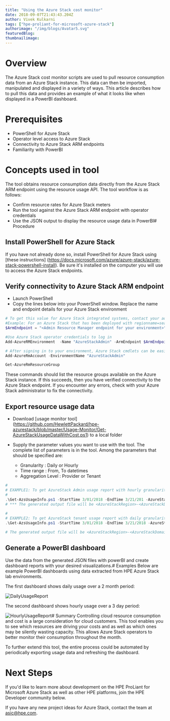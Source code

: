 ```yaml
---
title: "Using the Azure Stack cost monitor"
date: 2018-09-07T21:43:43.204Z
author: Vivek Kulkarni 
tags: ["hpe-proliant-for-microsoft-azure-stack"]
authorimage: "/img/blogs/Avatar5.svg"
featuredBlog:
thumbnailimage:
---
```

# Overview
The Azure Stack cost monitor scripts are used to pull resource consumption data from an Azure Stack instance.  This data can then be imported, manipulated and displayed in a variety of ways. This article describes how to pull this data and provides an example of what it looks like when displayed in a PowerBI dashboard.

# Prerequisites 
* PowerShell for Azure Stack 
* Operator level access to Azure Stack
* Connectivity to Azure Stack ARM endpoints
* Familiarity with PowerBI

# Concepts used in tool 
The tool obtains resource consumption data directly  from the Azure Stack ARM endpoint using the resource usage API.   The tool workflow is as follows:
* Confirm resource rates for Azure Stack meters 
* Run the tool against the Azure Stack ARM endpoint with operator credentials
* Use the JSON  output to display the resource usage data in PowerBI# Procedure 

## Install PowerShell for Azure Stack
If you have not already done so, install PowerShell for Azure Stack using [these instructions] (https://docs.microsoft.com/azure/azure-stack/azure-stack-powershell-install).  Be sure it's installed on the computer you will use to access the Azure Stack endpoints. 

## Verify connectivity to Azure Stack ARM endpoint
* Launch PowerShell
* Copy the lines below into your PowerShell window.  Replace the name and endpoint details for your Azure Stack environment

````powershell
# To get this value for Azure Stack integrated systems, contact your administrator who deployed Azure Stack.
#Example: For an Azure Stack that has been deployed with regionname=seattle; externalFQDN=stackcloud.com use value as, https://adminmanagement.seattle.stackcloud.com
$ArmEndpoint = "<Admin Resource Manager endpoint for your environment>"

#Use Azure Stack operator credentials to log in
Add-AzureRMEnvironment  -Name "AzureStackAdmin" -ArmEndpoint $ArmEndpoint

# After signing in to your environment, Azure Stack cmdlets can be easily targeted at your Azure Stack instance.
Add-AzureRmAccount -EnvironmentName "AzureStackAdmin"

Get-AzureRmResourceGroup
````
These commands should list the resource groups available on the Azure Stack instance.   If this succeeds, then you have verified connectivity to the Azure Stack endpoint.  If you encounter any errors, check with your Azure Stack administrator to fix the connectivity.

## Export resource usage data
* Download [usage monitor tool] (https://github.com/HewlettPackard/hpe-azurestack/blob/master/Usage-Monitor/Get-AzureStackUsageDataWithCost.ps1) to a local folder

* Supply the parameter values you want to use with the tool.   The complete list of parameters is in the tool.  Among the parameters that should be specified are:
  * Granularity : Daily or Hourly
  * Time range : From, To datetimes
  * Aggregation Level : Provider or Tenant


````powershell
#
# EXAMPLE1: To get AzureStack Admin usage report with hourly granularity
# 
.\Get-AzsUsageInfo.ps1 -StartTime 3/01/2018 -EndTime 3/21/201 -AzureStackDomain azurestack.local -AzureStackRegion "local" -AzureStackCloudName "Local MAS Cloud" -AADDomain mydir.onmicrosoft.com  -Granularity Hourly 
# *** The generated output file will be <AzureStackRegion>-<AzureStackDomain>-Hourly-UsageSummary.json
       
#
# EXAMPLE2: To get AzureStack tenant usage report with daily granularity
.\Get-AzsUsageInfo.ps1 -StartTime 3/01/2018 -EndTime 3/21/2018 -AzureStackDomain azurestack.local -AzureStackRegion "local" -AzureStackCloudName "Local MAS Cloud" -AADDomain mydir.onmicrosoft.com -Granularity Daily -TenantUsage

# The generated output file will be <AzureStackRegion>-<AzureStackDomain>-Daily-TenantUsageSummary.json
````
## Generate a PowerBI dashboard
Use the data from the generated JSON files with powerBI and create dashboard reports with your  desired visualizations.# Examples
Below are example PowerBI dashboards using data extracted from HPE Azure Stack lab environments.  

The first dashboard shows daily usage over a 2 month period:

![](/uploads/media/2018/9/dailyusagesummary-1536947449691.png "DailyUsageReport")

The second dashboard shows hourly usage over a 3 day period:

![](/uploads/media/2018/9/hourlyusagesummary-1536947466387.png "HourlyUsageReport")# Summary
Controlling cloud resource consumption and cost is a large consideration for cloud customers.  This tool enables you to see which resources are driving your costs and as well as which ones may be silently wasting capacity.  This allows Azure Stack operators to better monitor their consumption throughout the month.


To further extend this tool, the entire process could be automated by periodically exporting usage data and refreshing the dashboard.

# Next Steps
If you'd like to learn more about development on the HPE ProLiant for Microsoft Azure Stack as well as other HPE platforms, join the HPE Developer community below. 

If you have any new project ideas for Azure Stack, contact the team at [asic@hpe.com](mailto:asic@hpe.com).